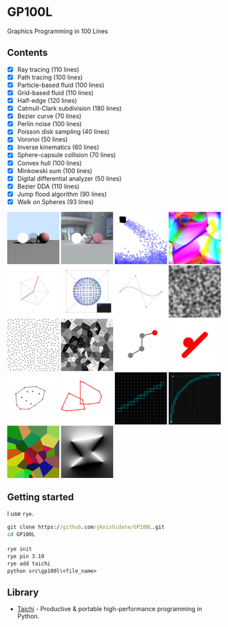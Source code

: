# GP100L

Graphics Programming in 100 Lines

## Contents

- [x] Ray tracing (110 lines)
- [x] Path tracing (100 lines)
- [x] Particle-based fluid (100 lines)
- [x] Grid-based fluid (110 lines)
- [x] Half-edge (120 lines)
- [x] Catmull-Clark subdivision (180 lines)
- [x] Bezier curve (70 lines)
- [x] Perlin noise (100 lines)
- [x] Poisson disk sampling (40 lines)
- [x] Voronoi (50 lines)
- [x] Inverse kinematics (60 lines)
- [x] Sphere-capsule collision (70 lines)
- [x] Convex hull (100 lines)
- [x] Minkowski sum (100 lines)
- [x] Digital differential analyzer (50 lines)
- [x] Bezier DDA (110 lines)
- [x] Jump flood algorithm (90 lines)
- [x] Walk on Spheres (93 lines)

<p align="left">
<img width="24%" alt="" src="docs/images/raytracing.jpg">
<img width="24%" alt="" src="docs/images/pathtracing.jpg">
<img width="24%" alt="" src="docs/images/particle_fluid.jpg">
<img width="24%" alt="" src="docs/images/grid_fluid.jpg">
<img width="24%" alt="" src="docs/images/half_edge.jpg">
<img width="24%" alt="" src="docs/images/subdivision.jpg">
<img width="24%" alt="" src="docs/images/bezier.jpg">
<img width="24%" alt="" src="docs/images/perlin_noise.jpg">
<img width="24%" alt="" src="docs/images/poisson_disk.jpg">
<img width="24%" alt="" src="docs/images/voronoi.jpg">
<img width="24%" alt="" src="docs/images/inverse_kinematics.jpg">
<img width="24%" alt="" src="docs/images/collision.jpg">
<img width="24%" alt="" src="docs/images/convex_hull.jpg">
<img width="24%" alt="" src="docs/images/minkowski_sum.jpg">
<img width="24%" alt="" src="docs/images/dda.jpg">
<img width="24%" alt="" src="docs/images/bezier_dda.jpg">
<img width="24%" alt="" src="docs/images/jfa.jpg">
<img width="24%" alt="" src="docs/images/wos.png">
</p>

## Getting started

I use `rye`.

```cmd
git clone https://github.com/yknishidate/GP100L.git
cd GP100L

rye init
rye pin 3.10
rye add taichi
python src\gp100l\<file_name>
```

## Library

- [Taichi](https://github.com/taichi-dev/taichi) - Productive & portable high-performance programming in Python.
